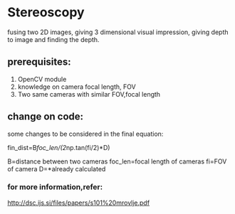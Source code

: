 # Stereoscopy
fusing two 2D images, giving 3 dimensional visual impression, giving depth to image and finding the depth.

## prerequisites:
1. OpenCV module
2. knowledge on camera focal length, FOV
3. Two same cameras with similar FOV,focal length

## change on code:
some changes to be considered in the final equation:

fin_dist=B*foc_len/(2*np.tan(fi/2)*D)

B=distance between two cameras
foc_len=focal length of cameras
fi=FOV of camera
D=*already calculated

### for more information,refer:
http://dsc.ijs.si/files/papers/s101%20mrovlje.pdf
